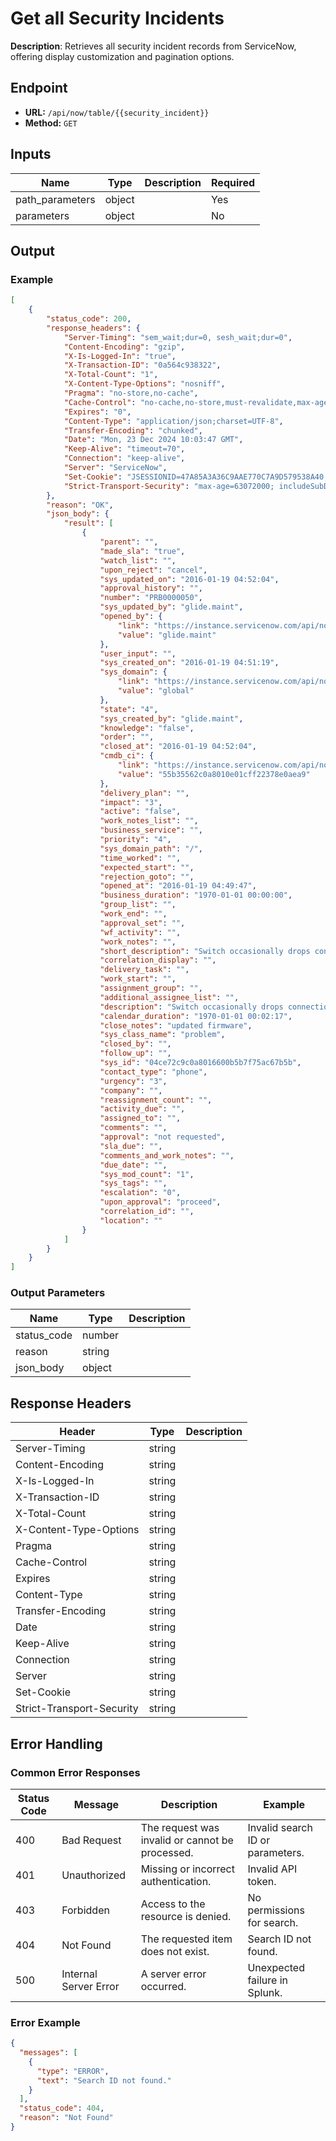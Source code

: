 # Get all Security Incidents

**Description**: Retrieves all security incident records from ServiceNow, offering display customization and pagination options.

## Endpoint

- **URL:** `/api/now/table/{{security_incident}}`
- **Method:** `GET`
## Inputs

| Name | Type | Description | Required |
|------|------|-------------|----------|
| path_parameters | object |  | Yes |
| parameters | object |  | No |
## Output

### Example

```json
[
    {
        "status_code": 200,
        "response_headers": {
            "Server-Timing": "sem_wait;dur=0, sesh_wait;dur=0",
            "Content-Encoding": "gzip",
            "X-Is-Logged-In": "true",
            "X-Transaction-ID": "0a564c938322",
            "X-Total-Count": "1",
            "X-Content-Type-Options": "nosniff",
            "Pragma": "no-store,no-cache",
            "Cache-Control": "no-cache,no-store,must-revalidate,max-age=-1",
            "Expires": "0",
            "Content-Type": "application/json;charset=UTF-8",
            "Transfer-Encoding": "chunked",
            "Date": "Mon, 23 Dec 2024 10:03:47 GMT",
            "Keep-Alive": "timeout=70",
            "Connection": "keep-alive",
            "Server": "ServiceNow",
            "Set-Cookie": "JSESSIONID=47A85A3A36C9AAE770C7A9D579538A40; Path=/; HttpOnly; SameSite=None; Secure, glide_user=; Max-Age=0; Expires=Thu, 01-Jan-1970 00:00:10 GMT; Path=/; Secure; HttpOnly; SameSite=None; Secure, glide_user_session=; Max-Age=0; Expires=Thu, 01-Jan-1970 00:00:10 GMT; Path=/; Secure; HttpOnly; SameSite=None; Secure, glide_user_route=glide.dd365af53b877647bfe3ca23d2bda88c; Max-Age=2147483647; Expires=Sat, 10-Jan-2093 13:17:54 GMT; Path=/; Secure; HttpOnly; SameSite=None; Secure, glide_node_id_for_js=a4405af3dee08de0f8588f376b703f40b8fc9b61228796a63788e51f33976436; Path=/; Secure; SameSite=None; Secure, glide_session_store=C2568C93832252100D5E9D60CEAAD38D; Max-Age=1800; Expires=Mon, 23-Dec-2024 10:33:47 GMT; Path=/; Secure; HttpOnly; SameSite=None; Secure, BIGipServerpool_dev262724=2709626634.45630.0000; path=/; Httponly; Secure; SameSite=None; Secure",
            "Strict-Transport-Security": "max-age=63072000; includeSubDomains"
        },
        "reason": "OK",
        "json_body": {
            "result": [
                {
                    "parent": "",
                    "made_sla": "true",
                    "watch_list": "",
                    "upon_reject": "cancel",
                    "sys_updated_on": "2016-01-19 04:52:04",
                    "approval_history": "",
                    "number": "PRB0000050",
                    "sys_updated_by": "glide.maint",
                    "opened_by": {
                        "link": "https://instance.servicenow.com/api/now/table/sys_user/glide.maint",
                        "value": "glide.maint"
                    },
                    "user_input": "",
                    "sys_created_on": "2016-01-19 04:51:19",
                    "sys_domain": {
                        "link": "https://instance.servicenow.com/api/now/table/sys_user_group/global",
                        "value": "global"
                    },
                    "state": "4",
                    "sys_created_by": "glide.maint",
                    "knowledge": "false",
                    "order": "",
                    "closed_at": "2016-01-19 04:52:04",
                    "cmdb_ci": {
                        "link": "https://instance.servicenow.com/api/now/table/cmdb_ci/55b35562c0a8010e01cff22378e0aea9",
                        "value": "55b35562c0a8010e01cff22378e0aea9"
                    },
                    "delivery_plan": "",
                    "impact": "3",
                    "active": "false",
                    "work_notes_list": "",
                    "business_service": "",
                    "priority": "4",
                    "sys_domain_path": "/",
                    "time_worked": "",
                    "expected_start": "",
                    "rejection_goto": "",
                    "opened_at": "2016-01-19 04:49:47",
                    "business_duration": "1970-01-01 00:00:00",
                    "group_list": "",
                    "work_end": "",
                    "approval_set": "",
                    "wf_activity": "",
                    "work_notes": "",
                    "short_description": "Switch occasionally drops connections",
                    "correlation_display": "",
                    "delivery_task": "",
                    "work_start": "",
                    "assignment_group": "",
                    "additional_assignee_list": "",
                    "description": "Switch occasionally drops connections",
                    "calendar_duration": "1970-01-01 00:02:17",
                    "close_notes": "updated firmware",
                    "sys_class_name": "problem",
                    "closed_by": "",
                    "follow_up": "",
                    "sys_id": "04ce72c9c0a8016600b5b7f75ac67b5b",
                    "contact_type": "phone",
                    "urgency": "3",
                    "company": "",
                    "reassignment_count": "",
                    "activity_due": "",
                    "assigned_to": "",
                    "comments": "",
                    "approval": "not requested",
                    "sla_due": "",
                    "comments_and_work_notes": "",
                    "due_date": "",
                    "sys_mod_count": "1",
                    "sys_tags": "",
                    "escalation": "0",
                    "upon_approval": "proceed",
                    "correlation_id": "",
                    "location": ""
                }
            ]
        }
    }
]
```
### Output Parameters

| Name | Type | Description |
|------|------|-------------|
| status_code | number |  |
| reason | string |  |
| json_body | object |  |
## Response Headers

| Header | Type | Description |
|--------|------|-------------|
| Server-Timing | string |  |
| Content-Encoding | string |  |
| X-Is-Logged-In | string |  |
| X-Transaction-ID | string |  |
| X-Total-Count | string |  |
| X-Content-Type-Options | string |  |
| Pragma | string |  |
| Cache-Control | string |  |
| Expires | string |  |
| Content-Type | string |  |
| Transfer-Encoding | string |  |
| Date | string |  |
| Keep-Alive | string |  |
| Connection | string |  |
| Server | string |  |
| Set-Cookie | string |  |
| Strict-Transport-Security | string |  |
## Error Handling

### Common Error Responses

| Status Code | Message | Description | Example |
|-------------|---------|-------------|---------|
| 400 | Bad Request | The request was invalid or cannot be processed. | Invalid search ID or parameters. |
| 401 | Unauthorized | Missing or incorrect authentication. | Invalid API token. |
| 403 | Forbidden | Access to the resource is denied. | No permissions for search. |
| 404 | Not Found | The requested item does not exist. | Search ID not found. |
| 500 | Internal Server Error | A server error occurred. | Unexpected failure in Splunk. |

### Error Example

```json
{
  "messages": [
    {
      "type": "ERROR",
      "text": "Search ID not found."
    }
  ],
  "status_code": 404,
  "reason": "Not Found"
}
```